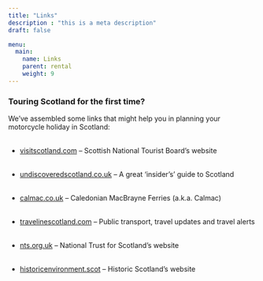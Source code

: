 ```yaml
---
title: "Links"
description : "this is a meta description"
draft: false

menu:
  main:
    name: Links
    parent: rental
    weight: 9
---
```

### Touring Scotland for the first time?

We’ve assembled some links that might help you in planning your motorcycle holiday in Scotland:
<br/><br/>

<!-- [Our hotel list](https://www.google.com/maps/d/viewer?mid=zL5HCABPRHIg.kLK97QkUryrQ&usp=sharing) – click for a map showing our favourite Scottish hotels -->

<!-- [motorcyclescotland.com](https://www.motorcyclescotland.com) – Lots of good advice on routes and where to stay -->

<!-- [motogoloco.com](https://www.motogoloco.com) – A great biker- friendly accommodation website -->

- [visitscotland.com](https://www.visitscotland.com) – Scottish National Tourist Board’s website
<br/><br/>

- [undiscoveredscotland.co.uk](https://www.undiscoveredscotland.co.uk) – A great ‘insider’s’ guide to Scotland
<br/><br/>

- [calmac.co.uk](https://www.calmac.co.uk) – Caledonian MacBrayne Ferries  (a.k.a. Calmac)
<br/><br/>

- [travelinescotland.com](https://www.travelinescotland.com) – Public transport, travel updates and travel alerts
<br/><br/>

- [nts.org.uk](https://www.nts.org.uk) – National Trust for Scotland’s website
<br/><br/>

- [historicenvironment.scot](https://www.historicenvironment.scot) – Historic Scotland’s website